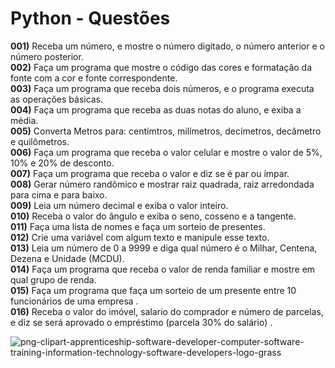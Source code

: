 # Python - Questões


<b>001)</b> Receba um número, e mostre o número digitado, o número anterior e o número posterior.<br>
<b>002)</b> Faça um programa que mostre o código das cores e formatação da fonte com a cor e fonte correspondente.<br>
<b>003)</b> Faça um programa que receba dois números, e o programa executa as operações básicas.<br>
<b>004)</b> Faça um programa que receba as duas notas do aluno, e exiba a média.<br>
<b>005)</b> Converta Metros para: centímtros, milímetros,  decímetros, decâmetro e quilômetros.<br>
<b>006)</b> Faça um programa que receba o valor celular e mostre o valor de 5%, 10% e 20% de desconto.<br>
<b>007)</b> Faça um programa que receba o valor e diz se é par ou ímpar.<br>
<b>008)</b> Gerar número randômico e mostrar raiz quadrada, raiz arredondada para cima e para baixo.<br>
<b>009)</b> Leia um número decimal e exiba o valor inteiro.<br>
<b>010)</b> Receba o valor do ângulo e exiba o seno, cosseno e a tangente.<br>
<b>011)</b> Faça uma lista de nomes e faça um sorteio de presentes.<br>
<b>012)</b> Crie uma variável com algum texto e manipule esse texto.<br>
<b>013)</b> Leia um número de 0 a 9999 e diga qual número é o Milhar, Centena, Dezena e Unidade (MCDU).<br>
<b>014)</b> Faça um programa que receba o valor de renda familiar e mostre em qual grupo de renda.<br>
<b>015)</b> Faça um programa que faça um sorteio de um presente entre 10 funcionários de uma empresa .<br>
<b>016)</b> Receba o valor do imóvel, salario do comprador e número de parcelas, e diz se será aprovado o empréstimo (parcela 30% do salário) .<br>



![png-clipart-apprenticeship-software-developer-computer-software-training-information-technology-software-developers-logo-grass](https://user-images.githubusercontent.com/22967736/117756689-055cbe00-b1f5-11eb-86ed-88e5faf7ed21.png)



